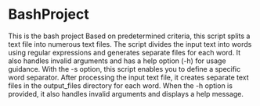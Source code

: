 # BashProject
This is the bash project
Based on predetermined criteria, this script splits a text file into numerous text files. The script divides the input text into words using regular expressions and generates separate files for each word. It also handles invalid arguments and has a help option (-h) for usage guidance. With the -s option, this script enables you to define a specific word separator. After processing the input text file, it creates separate text files in the output_files directory for each word. When the -h option is provided, it also handles invalid arguments and displays a help message.